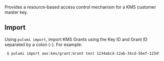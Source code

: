 Provides a resource-based access control mechanism for a KMS customer master key.


## Import

Using `pulumi import`, import KMS Grants using the Key ID and Grant ID separated by a colon (`:`). For example:

```sh
 $ pulumi import aws:kms/grant:Grant test 1234abcd-12ab-34cd-56ef-1234567890ab:abcde1237f76e4ba7987489ac329fbfba6ad343d6f7075dbd1ef191f0120514
```
 